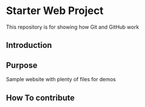 # Starter Web Project

This repository is for showing how Git and GitHub work

## Introduction

## Purpose

Sample website with plenty of files for demos

## How To contribute